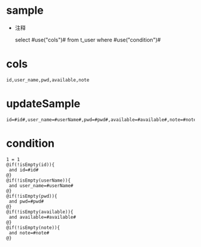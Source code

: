 sample
===
* 注释

	select #use("cols")# from t_user  where  #use("condition")#

cols
===
	id,user_name,pwd,available,note

updateSample
===
	
	id=#id#,user_name=#userName#,pwd=#pwd#,available=#available#,note=#note#

condition
===

	1 = 1  
	@if(!isEmpty(id)){
	 and id=#id#
	@}
	@if(!isEmpty(userName)){
	 and user_name=#userName#
	@}
	@if(!isEmpty(pwd)){
	 and pwd=#pwd#
	@}
	@if(!isEmpty(available)){
	 and available=#available#
	@}
	@if(!isEmpty(note)){
	 and note=#note#
	@}
	
	